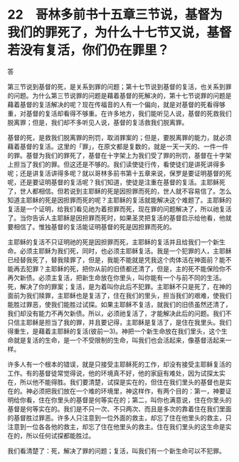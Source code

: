 # 22　哥林多前书十五章三节说，基督为我们的罪死了，为什么十七节又说，基督若没有复活，你们仍在罪里？


答

第三节说到基督的死，是关系到罪的问题；第十七节说到基督的复活，也关系到罪的问题。为什么第三节说罪的问题是藉着基督的死解决的，第十七节说罪的问题是藉着基督的复活解决的呢？现在传福音的人有一个偏向，就是对基督的死看得够重，对基督的复活却看得不够重。在许多地方，我们能听见人说，基督的死救我们脱离罪；但是，我们却不多听见人说，基督的复活救我们脱离罪。

基督的死，是救我们脱离罪的刑罚，取消罪案的；但是，要脱离罪的能力，就必须藉着基督的复活。这里的「罪」，在原文都是复数的，就是一天一天的、一件一件的罪。基督为我们的罪死了，基督在十字架上为我们受了罪的刑罚，基督在十字架上担当了我们的罪。但这还是不够的。我们读使徒行传，看使徒们是讲死讲得多呢；还是讲复活讲得多呢？就以哥林多前书第十五章来说，保罗是要证明基督的死呢，还是要证明基督的复活呢？我们知道，使徒是注重在基督的复活。主耶稣死了，世人都相信。但若说到主耶稣的死是因担罪而死的，世人就不容易信了。怎么知道主耶稣的死是因担罪而死的呢？主耶稣的复活就能解决这个难题了。主耶稣的复活是一个证明，给我们看见祂为着担罪而死，现在罪的问题解决了，所以祂复活了。当你告诉人主耶稣是因担罪而死时，如果圣灵把复活的基督启示给他看，他就要相信了。惟独基督的复活能证明基督的死是因担罪而死的。

主耶稣的复活不只证明祂的死是因担罪而死，主耶稣的复活并且给我们一个新生命。必须主耶稣为我们死，同时，也必须主耶稣复活。我是一个犯罪的人，主耶稣已经替我死了，替我赎罪了，但是，我能不能就是凭我这个肉体活在神面前？能不能再去犯罪？主耶稣的死，把你从前的旧债都还清了，但是，主的死不能保险你不再欠新债。必须主复活，把新生命放在你里头，叫你能有一个与前不同的生活。死，解决了你的罪案；复活，是为着叫你此后不犯罪。主耶稣不只是死了，在神的面前为我们赎罪，主耶稣也是复活了，住在我们的里头，担当我们的艰难，使我们能胜过罪恶，使我们能胜过试探。如果主耶稣不复活，就我们的旧债虽然还清了，我们却没有能力不再欠新债。所以，必须祂复活了，才能解决此后的问题。我们不只信主耶稣是担当了我的罪，并且要记得，主耶稣是复活了，是住在我里头。我们得重生，是藉着主耶稣的复活(彼前一3)。神把一个新生命放在我们里头，这个生命就是复活的生命，是一个不受限制的生命，叫我们也会活起来，像基督活起来一样。

许多人有一个根本的错误，就是只接受主耶稣死的工作，却没有接受主耶稣复活的工作。有的基督徒常觉得说，他的环境真不好，他的家庭有难处，因为试探太实在，所以他不能得胜。我们要清楚，试探是实在的，但住在我们里头的基督也是实在的。神必须把我们放在一个难的环境里，神这样作，有两个目的：第一，神要证明给你看，住在你里头的基督是何等实在的；第二，叫你也满意说，住在你里头的基督是何等实在的。我们是不只一次、不只两次、而且是多次的靠着住在我们里面的基督胜过罪恶。许多人只注意到一位外面的救主，却忘了住在他里头的救主，只注意到一位各各他的救主，却忘了住在他里头的救主。住在我们里头的这生命是实在的，所以任何试探都能胜过。

我们看清楚了：死，解决了罪的问题；复活，叫我们有一个新生命可以不犯罪。

